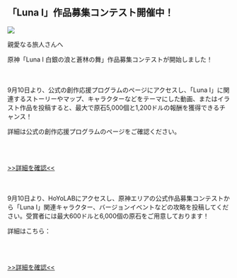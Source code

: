 ## 「Luna Ⅰ」作品募集コンテスト開催中！
<img src="https://sdk.hoyoverse.com/upload/ann/2025/08/28/0e0cfca7106cd0d7ba265e493b5032c8_3246983889225630759_transformed.jpg">
<p style="white-space: pre-wrap;">親愛なる旅人さんへ</p><p style="white-space: pre-wrap;">原神「Luna Ⅰ 白銀の浪と蒼林の舞」作品募集コンテストが開始しました！</p><p style="white-space: pre-wrap; min-height: 1.5em;"></p><p style="white-space: pre-wrap;">9月10日より、公式の創作応援プログラムのページにアクセスし、「Luna Ⅰ」に関連するストーリーやマップ、キャラクターなどをテーマにした動画、またはイラスト作品を投稿すると、最大で原石5,000個と1,200ドルの報酬を獲得できるチャンス！</p><p style="white-space: pre-wrap;">詳細は公式の創作応援プログラムのページをご確認ください。</p><p style="white-space: pre-wrap;">

[>>詳細を確認<<](https://act.hoyoverse.com/puzzle/hk4e/pz_ZJmJ0wsaHe/index.html?sign_type=2&authkey_ver=1&auth_appid=e202506048014)
</p><p style="white-space: pre-wrap; min-height: 1.5em;"></p><p style="white-space: pre-wrap;">9月10日より、HoYoLABにアクセスし、原神エリアの公式作品募集コンテストから「Luna Ⅰ」関連キャラクター、バージョンイベントなどの攻略を投稿してください。受賞者には最大600ドルと6,000個の原石をご用意しております！</p><p style="white-space: pre-wrap;">詳細はこちら：</p><p style="white-space: pre-wrap;">

[>>詳細を確認<<](https://www.hoyolab.com/contribution/437)
</p><p style="white-space: pre-wrap; min-height: 1.5em;"></p><p style="white-space: pre-wrap; min-height: 1.5em;"></p>
